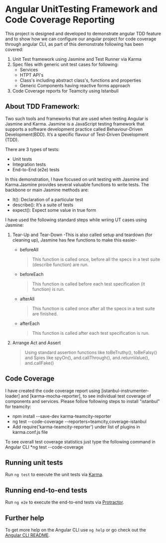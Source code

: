 # Angular UnitTesting Framework and Code Coverage Reporting

This project is designed and developed to demonstrate angular TDD feature and to show how we can configure our angular project for code coverage through angular CLI, as part of this demonstrate following has been covered:

1) Unit Test framework using Jasmine and Test Runner via Karma 
2) Spec files with generic unit test cases for following:
    * Services
    * HTPT API's 
    * Class's including abstract class's, functions and properties
    * Generic Components having reactive forms approach
3) Code Coverage reports for Teamcity using Istanbull

## About TDD Framework:

Two such tools and frameworks that are used when testing Angular is Jasmine and Karma. Jasmine is a JavaScript testing framework that supports a software development practice called Behaviour-Driven Development(BDD). It’s a specific flavour of Test-Driven Development (TDD).

There are 3 types of tests:
* Unit tests
* Integration tests
* End-to-End (e2e) tests

In this demonstration, I have focused on unit testing with Jasmine and Karma.Jasmine provides several valuable functions to write tests. The backbone or main Jasmine methods are:

 * It(): Declaration of a particular test
 * describe(): It’s a suite of tests
 * expect(): Expect some value in true form

I have used the following standard steps while wriing UT cases using Jasmine:

1. Tear-Up and Tear-Down
   -This is also called setup and teardown (for cleaning up), Jasmine has few functions to make this easier-

    * beforeAll
      >This function is called once, before all the specs in a test suite (describe function) are run.
    * beforeEach
      >This function is called before each test specification (it function) is run.      
    * afterAll
      >This function is called once after all the specs in a test suite are finished.
    * afterEach
      >This function is called after each test specification is run.

2. Arrange Act and Assert
    >Using standard assertion functions like toBeTruthy(), toBeFalsy() and Spies like spyOn(), and.callThrough(), 
    and.returnValue(), and.callFake()

## Code Coverage

I have created the code coverage report using [istanbul-instrumenter-loader] and [karma-mocha-reporter], to see individual test coverage of components and services.
Please follow following steps to install "istanbul" for teamcity:

* npm install --save-dev karma-teamcity-reporter
* ng test --code-coverage --reporters=teamcity,coverage-istanbul
* Add require('karma-teamcity-reporter') under list of plugins in karma.conf.js file

To see overall test coverage statistics just type the following command in  Angular CLI
*ng test --code-coverage

## Running unit tests

Run `ng test` to execute the unit tests via [Karma](https://karma-runner.github.io).

## Running end-to-end tests

Run `ng e2e` to execute the end-to-end tests via [Protractor](http://www.protractortest.org/).

## Further help

To get more help on the Angular CLI use `ng help` or go check out the [Angular CLI README](https://github.com/angular/angular-cli/blob/master/README.md).
